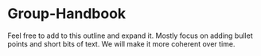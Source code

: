 # Group-Handbook

Feel free to add to this outline and expand it. 
Mostly focus on adding bullet points and short bits of text. 
We will make it more coherent over time.
